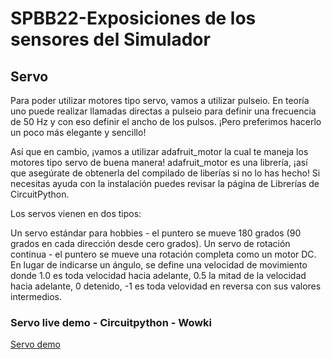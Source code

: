 # SPBB22-Exposiciones de los sensores del Simulador

## Servo

Para poder utilizar motores tipo servo, vamos a utilizar pulseio. En teoría uno puede realizar llamadas directas a pulseio para definir una frecuencia de 50 Hz y con eso definir el ancho de los pulsos. ¡Pero preferimos hacerlo un poco más elegante y sencillo!

Así que en cambio, ¡vamos a utilizar adafruit_motor la cual te maneja los motores tipo servo de buena manera! adafruit_motor es una librería, ¡así que asegúrate de obtenerla del compilado de liberías si no lo has hecho! Si necesitas ayuda con la instalación puedes revisar la página de Librerías de CircuitPython.

Los servos vienen en dos tipos: 

Un servo estándar para hobbies - el puntero se mueve 180 grados (90 grados en cada dirección desde cero grados).
Un servo de rotación continua - el puntero se mueve una rotación completa como un motor DC. En lugar de indicarse un ángulo, se define una velocidad de movimiento donde 1.0 es toda velocidad hacia adelante, 0.5 la mitad de la velocidad hacia adelante, 0 detenido, -1 es toda velovidad en reversa con sus valores intermedios.

### Servo live demo - Circuitpython - Wowki

[Servo demo](https://wokwi.com/projects/342100078704460371)